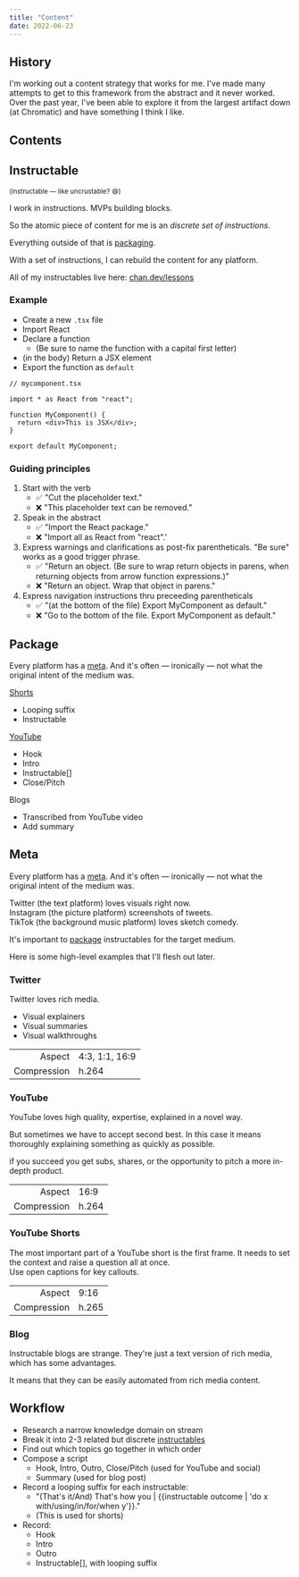 ```yaml
---
title: "Content"
date: 2022-06-23
---
```


## History

I'm working out a content strategy that works for me.
I've made many attempts to get to this framework from the abstract and it never worked.
Over the past year, I've been able to explore it from the largest artifact down (at Chromatic) and have something I think I like.

## Contents

## Instructable

<small>(instructable — like uncrustable? 😄)</small>

I work in instructions.
MVPs building blocks.

So the atomic piece of content for me is an _discrete set of instructions_.

Everything outside of that is [packaging](#package).

With a set of instructions, I can rebuild the content for any platform.

All of my instructables live here: [chan.dev/lessons](/lessons/)

### Example

- Create a new `.tsx` file
- Import React
- Declare a function
  - (Be sure to name the function with a capital first letter)
- (in the body) Return a JSX element
- Export the function as `default`

```tsx
// mycomponent.tsx

import * as React from "react";

function MyComponent() {
  return <div>This is JSX</div>;
}

export default MyComponent;
```

### Guiding principles

1. Start with the verb
   - ✅ "Cut the placeholder text."
   - ❌ "This placeholder text can be removed."
1. Speak in the abstract
   - ✅ "Import the React package."
   - ❌ "Import all as React from "react".'
1. Express warnings and clarifications as post-fix parentheticals. "Be sure" works as a good trigger phrase.
   - ✅ "Return an object. (Be sure to wrap return objects in parens, when returning objects from arrow function expressions.)"
   - ❌ "Return an object. Wrap that object in parens."
1. Express navigation instructions thru preceeding parentheticals
   - ✅ "(at the bottom of the file) Export MyComponent as default."
   - ❌ "Go to the bottom of the file. Export MyComponent as default."

## Package

Every platform has a [meta](#meta). And it's often — ironically — not what the original intent of the medium was.

[Shorts](#youtube-shorts)
- Looping suffix
- Instructable

[YouTube](#youtube)
- Hook
- Intro
- Instructable[]
- Close/Pitch

Blogs
- Transcribed from YouTube video
- Add summary

## Meta

Every platform has a [meta](#meta). And it's often — ironically — not what the original intent of the medium was.

Twitter (the text platform) loves visuals right now.  
Instagram (the picture platform) screenshots of tweets.  
TikTok (the background music platform) loves sketch comedy.

It's important to [package](#package) instructables for the target medium.

Here is some high-level examples that I'll flesh out later.

### Twitter

Twitter loves rich media.

- Visual explainers
- Visual summaries
- Visual walkthroughs

|             |                |
| ----------: | :------------- |
|      Aspect | 4:3, 1:1, 16:9 |
| Compression | h.264          |

### YouTube

YouTube loves high quality, expertise, explained in a novel way.

But sometimes we have to accept second best. In this case it means thoroughly explaining something as quickly as possible.

if you succeed you get subs, shares, or the opportunity to pitch a more in-depth product.

|             |       |
| ----------: | :---- |
|      Aspect | 16:9  |
| Compression | h.264 |

### YouTube Shorts

The most important part of a YouTube short is the first frame. It needs to set the context and raise a question all at once.  
Use open captions for key callouts.

|             |       |
| ----------: | :---- |
|      Aspect | 9:16  |
| Compression | h.265 |

### Blog

Instructable blogs are strange. They're just a text version of rich media, which has some advantages.

It means that they can be easily automated from rich media content.

## Workflow

- Research a narrow knowledge domain on stream
- Break it into 2-3 related but discrete [instructables](#instructable)
- Find out which topics go together in which order
- Compose a script
  - Hook, Intro, Outro, Close/Pitch (used for YouTube and social)
  - Summary (used for blog post)
- Record a looping suffix for each instructable:
  - "(That's it/And) That's how you | {{instructable outcome | 'do x with/using/in/for/when y'}}."
  - (This is used for shorts)
- Record:
  - Hook
  - Intro
  - Outro
  - Instructable[], with looping suffix
